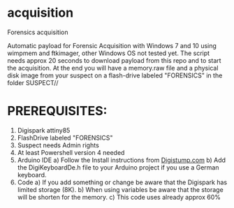 # acquisition
Forensics acquisition

Automatic payload for Forensic Acquisition with Windows 7 and 10 using wimpmem and ftkimager, other Windows OS not tested yet.
The script needs approx 20 seconds to download payload from this repo and to start the acquisition.
At the end you will have a memory.raw file and a physical disk image from your suspect on a flash-drive labeled "FORENSICS" 
in the folder SUSPECT/<Date and time of start>/<br/>

# PREREQUISITES:
1) Digispark attiny85
2) FlashDrive labeled "FORENSICS"
3) Suspect needs Admin rights
4) At least Powershell version 4 needed
3) Arduino IDE
  a) Follow the Install instructions from [Digistump.com](https://digistump.com/wiki/digispark/tutorials/connecting)
  b) Add the DigiKeyboardDe.h file to your Arduino project if you use a German keyboard.
4) Code
  a) If you add something or change be aware that the Digispark has limited storage (8K).
  b) When using variables be aware that the storage will be shorten for the memory.
  c) This code uses already approx 60%
  
